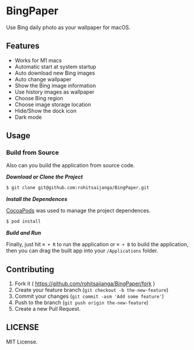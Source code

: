 # BingPaper

Use Bing daily photo as your wallpaper for macOS.

## Features

- Works for M1 macs
- Automatic start at system startup 
- Auto download new Bing images
- Auto change wallpaper
- Show the Bing image information
- Use history images as wallpaper
- Choose Bing region
- Choose image storage location
- Hide/Show the dock icon
- Dark mode

## Usage

### Build from Source

Also can you build the application from source code.

___Download or Clone the Project___

``` bash
$ git clone git@github.com:rohitsaijanga/BingPaper.git
```

___Install the Dependences___

[CocoaPods](https://cocoapods.org) was used to manage the project dependences.

``` bash
$ pod install
```

___Build and Run___

Finally, just hit `⌘ + R` to run the application or `⌘ + B` to build the application, then you can drag the built app into your `/Applications` folder.

## Contributing

1. Fork it ( https://github.com/rohitsaijanga/BingPaper/fork )
2. Create your feature branch (`git checkout -b the-new-feature`)
3. Commit your changes (`git commit -asm 'Add some feature'`)
4. Push to the branch (`git push origin the-new-feature`)
5. Create a new Pull Request.

## LICENSE

MIT License.
